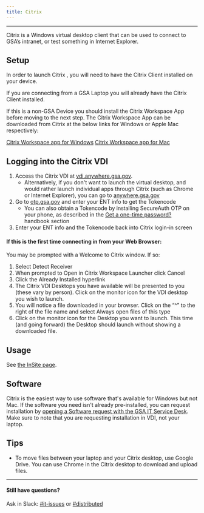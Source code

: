 ```yaml
---
title: Citrix
---
```


---

Citrix is a Windows virtual desktop client that can be used to connect to GSA’s intranet, or test something in Internet Explorer.

## Setup
In order to launch Citrix , you will need to have the Citrix Client installed on your device.

If you are connecting from a GSA Laptop you will already have the Citrix Client installed.

If this is a non-GSA Device you should install the Citrix Workspace App before moving to the next step. The Citrix Workspace App can be downloaded from Citrix at the below links for Windows or Apple Mac respectively:

[Citrix Workspace app for Windows](https://www.citrix.com/downloads/workspace-app/windows/workspace-app-for-windows-latest.html)
[Citrix Workspace app for Mac](https://www.citrix.com/downloads/workspace-app/mac/workspace-app-for-mac-latest.html)

## Logging into the Citrix VDI

1. Access the Citrix VDI at [vdi.anywhere.gsa.gov](https://vdi.anywhere.gsa.gov).
   -  Alternatively, if you don't want to launch the virtual desktop, and would rather launch individual apps through Citrix (such as Chrome or Internet Explorer), you can go to [anywhere.gsa.gov](https://anywhere.gsa.gov/)
1. Go to [otp.gsa.gov](https://otp.gsa.gov) and enter your ENT info to get the Tokencode
   - You can also obtain a Tokencode by installing SecureAuth OTP on your
     phone, as described in the [Get a one-time password?]({{site.baseurl}}/distributed/#get-a-one-time-password)
     handbook section
1. Enter your ENT info and the Tokencode back into Citrix login-in screen

#### If this is the first time connecting in from your Web Browser:
You may be prompted with a Welcome to Citrix window. If so:
1. Select Detect Receiver
1. When prompted to Open in Citrix Workspace Launcher click Cancel
1. Click the Already Installed hyperlink
1. The Citrix VDI Desktops you have available will be presented to you (these vary by person). Click on the monitor icon for the VDI desktop you wish to launch.
1. You will notice a file downloaded in your browser. Click on the “^” to the right of the file name and select Always open files of this type
1.  Click on the monitor icon for the Desktop you want to launch. This time (and going forward) the Desktop should launch without showing a downloaded file.

## Usage

See [the InSite page](https://insite.gsa.gov/employee-resources/information-technology/do-it-yourself-self-help/telework-and-remote-access/citrix/citrix-web-interface).

## Software

Citrix is the easiest way to use software that's available for Windows but not Mac. If the software you need isn't already pre-installed, you can request installation by [opening a Software request with the GSA IT Service Desk](https://gsa.servicenowservices.com/sp/?id=sc_cat_item&sys_id=1bfdfdca78d3a400ce3ddff91a64940b). Make sure to note that you are requesting installation in VDI, not your laptop.

## Tips

- To move files between your laptop and your Citrix desktop, use Google Drive. You can use Chrome in the Citrix desktop to download and upload files.

---

#### Still have questions?

Ask in Slack: [#it-issues](https://gsa-tts.slack.com/messages/it-issues/) or [#distributed](https://gsa-tts.slack.com/messages/distributed/)
